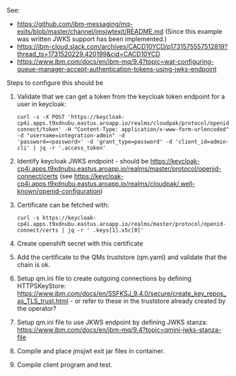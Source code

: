 See:

* https://github.com/ibm-messaging/mq-exits/blob/master/channel/jmsjwtexit/README.md (Since this example was written JWKS support has been implemented.)
* https://ibm-cloud.slack.com/archives/CACD10YCD/p1731575557512819?thread_ts=1731520229.420199&cid=CACD10YCD
* https://www.ibm.com/docs/en/ibm-mq/9.4?topic=wat-configuring-queue-manager-accept-authentication-tokens-using-jwks-endpoint


Steps to configure this should be 

1. Validate that we can get a token from the keycloak token endpoint for a user in keycloak:
    ```
    curl -s -X POST 'https://keycloak-cp4i.apps.t9xdnubu.eastus.aroapp.io/realms/cloudpak/protocol/openid-connect/token' -H "Content-Type: application/x-www-form-urlencoded" -d "username=integration-admin" -d 
    'password=<password>' -d 'grant_type=password' -d 'client_id=admin-cli' | jq -r '.access_token'
    ```
1. Identify keycloak JWKS endpoint - should be https://keycloak-cp4i.apps.t9xdnubu.eastus.aroapp.io/realms/master/protocol/openid-connect/certs (see https://keycloak-cp4i.apps.t9xdnubu.eastus.aroapp.io/realms/cloudpak/.well-known/openid-configuration)
1. Certificate can be fetched with:
    ```
    curl -s https://keycloak-cp4i.apps.t9xdnubu.eastus.aroapp.io/realms/master/protocol/openid-connect/certs | jq -r ' .keys[1].x5c[0]'
    ```

1. Create openshift secret with this certificate
1. Add the certificate to the QMs truststore (qm.yaml) and validate that the chain is ok. 
1. Setup qm.ini file to create outgoing connections by defining HTTPSKeyStore: https://www.ibm.com/docs/en/SSFKSJ_9.4.0/secure/create_key_repos_as_TLS_trust.html - or refer to these in the truststore already created by the operator?
1. Setup qm.ini file to use JKWS endpoint by defining JWKS stanza: https://www.ibm.com/docs/en/ibm-mq/9.4?topic=qmini-jwks-stanza-file
1. Compile and place jmsjwt exit jar files in container.
1. Compile client program and test.
